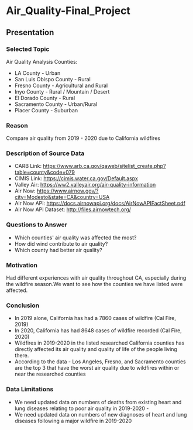# Air_Quality-Final_Project

## Presentation

### Selected Topic

Air Quality Analysis
Counties:

- LA County - Urban
- San Luis Obispo County - Rural 
- Fresno County - Agricultural and Rural
- Inyo County - Rural / Mountain / Desert
- El Dorado County - Rural
- Sacramento County - Urban/Rural
- Placer County - Suburban


### Reason

Compare air quality from 2019 - 2020 due to California wildfires

### Description of Source Data

- CARB Link: https://www.arb.ca.gov/qaweb/sitelist_create.php?table=county&code=079
- CIMIS Link: https://cimis.water.ca.gov/Default.aspx
- Valley Air: https://ww2.valleyair.org/air-quality-information
- Air Now: https://www.airnow.gov/?city=Modesto&state=CA&country=USA
- Air Now API: https://docs.airnowapi.org/docs/AirNowAPIFactSheet.pdf
- Air Now API Dataset: http://files.airnowtech.org/

### Questions to Answer

- Which counties' air quality was affected the most?
- How did wind contribute to air quality?
- Which county had better air quality?


### Motivation

Had different experiences with air quality throughout CA, especially during the wildfire season.We want to see how the counties we have listed were affected.


### Conclusion

- In 2019 alone, California has had a 7860 cases of wildfire (Cal Fire, 2019)
- In 2020, California has had 8648 cases of wildfire recorded (Cal Fire, 2020)
- Wildfires in 2019-2020 in the listed researched California counties has directly affected its air quality and quality of life of the people living there.
- According to the data - Los Angeles, Fresno, and Sacramento counties are the top 3 that have the worst air quality due to wildfires within or near the researched counties


### Data Limitations

- We need updated data on numbers of deaths from existing heart and lung diseases relating to poor air quality in 2019-2020 - 
- We need updated data on numbers of new diagnoses of heart and lung diseases following a major wildfire in 2019-2020



